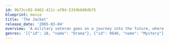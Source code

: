```yaml
---
id: 9b73cc02-8462-411c-af8d-5334bb08db75
blueprint: movie
title: 'The Jacket'
release_date: '2005-03-04'
overview: 'A military veteran goes on a journey into the future, where he can foresee his death and is left with questions that could save his life and those he loves.'
genres: '[{"id": 18, "name": "Drama"}, {"id": 9648, "name": "Mystery"}, {"id": 53, "name": "Thriller"}, {"id": 14, "name": "Fantasy"}]'
---
```

